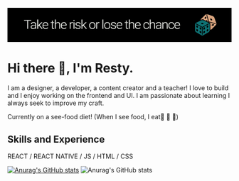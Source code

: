 ![I am a designer, developer, content creator and a teacher!](https://github.com/R3sty/R3sty/blob/main/banner.jpg)

# Hi there 👋, I'm Resty.
I am a designer, a developer, a content creator and a teacher!
I love to build and I enjoy working on the frontend and UI. 
I am passionate about learning I always seek to improve my craft. 

Currently on a see-food diet! (When I see food, I eat🍕 🍔 🍛)


## Skills and Experience
REACT / REACT NATIVE / JS / HTML / CSS




[![Anurag's GitHub stats](https://github-readme-stats.vercel.app/api?username=R3sty)](https://github.com/anuraghazra/github-readme-stats)
![Anurag's GitHub stats](https://github-readme-stats.vercel.app/api?username=R3sty&hide=contribs,prs)
